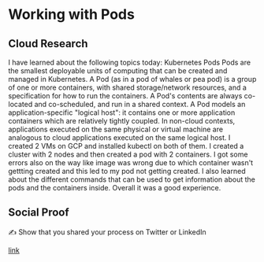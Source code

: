# Working with Pods

## Cloud Research
I have learned about the following topics today:
Kubernetes Pods
Pods are the smallest deployable units of computing that can be created and managed in Kubernetes. A Pod (as in a pod of whales or pea pod) is a group of one or more containers, with shared storage/network resources, and a specification for how to run the containers. A Pod's contents are always co-located and co-scheduled, and run in a shared context. A Pod models an application-specific "logical host": it contains one or more application containers which are relatively tightly coupled. In non-cloud contexts, applications executed on the same physical or virtual machine are analogous to cloud applications executed on the same logical host.
I created 2 VMs on GCP and installed kubectl on both of them. I created a cluster with 2 nodes and then created a pod with 2 containers. I got some errors also on the way like image was wrong due to which container wasn't gettting created and this led to my pod not getting created. I also learned about the different commands that can be used to get information about the pods and the containers inside. Overall it was a good experience.

## Social Proof

✍️ Show that you shared your process on Twitter or LinkedIn

[link](https://www.linkedin.com/feed/update/urn:li:share:7085652803326529536/)
